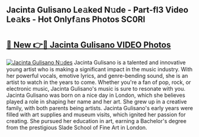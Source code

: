 ## Jacinta Gulisano Le𝚊ked N𝚞de - Part-fI3 Video Le𝚊ks - Hot Onlyf𝚊ns Photos SC0Rl

# <h2><a href="http://ac10280.deff.icu/?id=Jacinta+Gulisano">🔗 New 👉🔴 Jacinta Gulisano VIDEO Photos</a></h2>

[![Jacinta Gulisano N𝚞des](https://i.imgur.com/rIISA9y.gif)](http://ac10280.deff.icu/?id=Jacinta+Gulisano)
Jacinta Gulisano is a talented and innovative young artist who is making a significant impact in the music industry. With her powerful vocals, emotive lyrics, and genre-bending sound, she is an artist to watch in the years to come. Whether you're a fan of pop, rock, or electronic music, Jacinta Gulisano's music is sure to resonate with you. Jacinta Gulisano was born on a nice day in London, which she believes played a role in shaping her name and her art. She grew up in a creative family, with both parents being artists. Jacinta Gulisano's early years were filled with art supplies and museum visits, which ignited her passion for creating. She pursued her education in art, earning a Bachelor's degree from the prestigious Slade School of Fine Art in London.
